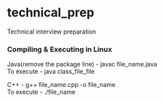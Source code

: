 # technical_prep
Technical interview preparation

### Compiling & Executing in Linux
  Java(remove the package line) - javac file_name.java <br/>
  To execute - java class_file_file
  
  C++ - g++ file_name.cpp -o file_name<br/>
  To execute - ./file_name
  

  
